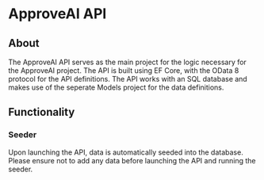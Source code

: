 # ApproveAI API

## About

The ApproveAI API serves as the main project for the logic necessary for the ApproveAI project. The API is built using EF Core, with the OData 8 protocol for the API definitions. The API works with an SQL database and makes use of the seperate Models project for the data definitions.

## Functionality

### Seeder
Upon launching the API, data is automatically seeded into the database. Please ensure not to add any data before launching the API and running the seeder.
